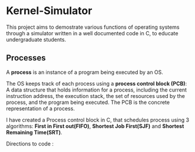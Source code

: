# Kernel-Simulator

This project aims to demostrate various functions of operating systems through a simulator written in a well documented code in C, to educate undergraduate students. 

## Processes 

A **process** is an instance of a program being executed by an OS.

The OS keeps track of each process using a **process control block (PCB)**: A data structure that holds information for a process, including the current instruction address, the execution stack, the set of resources used by the process, and the program being executed. The PCB is the concrete representation of a process.

I have created a Process control block in C, that schedules process using 3 algorithms: **First in First out(FIFO)**, **Shortest Job First(SJF)** and **Shortest Remaining Time(SRT)**. 

Directions to code : 
``` cd/ProcessControlBlock/PCB.c 
```


